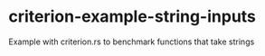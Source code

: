 # criterion-example-string-inputs
Example with criterion.rs to benchmark functions that take strings
